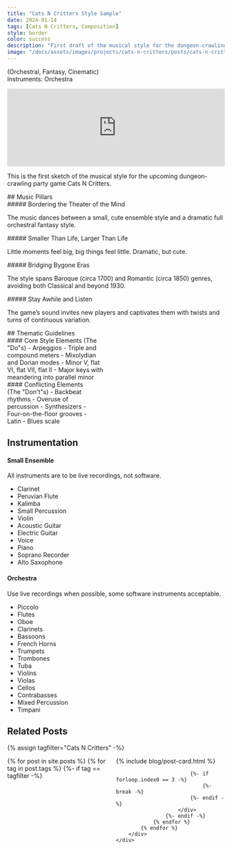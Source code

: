 ```yaml
---
title: "Cats N Critters Style Sample"
date: 2024-01-14
tags: [Cats N Critters, Composition]
style: border
color: success
description: "First draft of the musical style for the dungeon-crawling party game Cats N Critters."
image: "/docs/assets/images/projects/cats-n-critters/posts/cats-n-critters-stylesamplepost.png"
---
```


(Orchestral, Fantasy, Cinematic)\
Instruments: Orchestra
<iframe width="100%" height="180" scrolling="no" frameborder="no" allow="autoplay" src="https://w.soundcloud.com/player/?url=https%3A//api.soundcloud.com/tracks/1717886721%3Fsecret_token%3Ds-HJmRxpsSAaL&color=%235183ab&auto_play=false&hide_related=false&show_comments=true&show_user=true&show_reposts=false&show_teaser=true"></iframe>

This is the first sketch of the musical style for the upcoming dungeon-crawling party game Cats N Critters.

<div class="row" markdown="1">
## Music Pillars
<div class="row" markdown="1">
<div class="col" markdown="1">
##### Bordering the Theater of the Mind
 
The music dances between a small, cute ensemble style and a dramatic full orchestral fantasy style.
</div>

<div class="col" markdown="1">
##### Smaller Than Life, Larger Than Life

Little moments feel big, big things feel little. Dramatic, but cute. 
</div>

<div class="col" markdown="1">
##### Bridging Bygone Eras

The style spans Baroque (circa 1700) and Romantic (circa 1850) genres, avoiding both Classical and beyond 1930.
</div>

<div class="col" markdown="1">
##### Stay Awhile and Listen

The game’s sound invites new players and captivates them with twists and turns of continuous variation.
</div>
</div>
</div>

<div class="row" markdown="1">
## Thematic Guidelines
<div class="row" markdown="1">
<div class="col" markdown="1" style="min-width:45%; max-width:45%;">
#### Core Style Elements (The "Do"s)
-	Arpeggios
-	Triple and compound meters
-	Mixolydian and Dorian modes
-	Minor V, flat VI, flat VII, flat II
-	Major keys with meandering into parallel minor
</div>

<div class="col" markdown="1" style="min-width:15%; max-width:15%;">
</div>

<div class="col" markdown="1" style="min-width:40%; max-width:40%;">
#### Conflicting Elements (The "Don't"s)
-	Backbeat rhythms
-	Overuse of percussion
-	Synthesizers
-	Four-on-the-floor grooves
-	Latin
-	Blues scale
</div>

</div>
</div>

## Instrumentation
#### Small Ensemble
All instruments are to be live recordings, not software. 
-	Clarinet
-	Peruvian Flute
-	Kalimba
-	Small Percussion
-	Violin
-	Acoustic Guitar
-	Electric Guitar
-	Voice
-	Piano
-	Soprano Recorder
-	Alto Saxophone

#### Orchestra
Use live recordings when possible, some software instruments acceptable.
-	Piccolo
-	Flutes
-	Oboe
-	Clarinets
-	Bassoons
-	French Horns
-	Trumpets
-	Trombones
-	Tuba
-	Violins
-	Violas
-	Cellos
-	Contrabasses
-	Mixed Percussion
-	Timpani

## Related Posts
{% assign tagfilter="Cats N Critters" -%}
<div style="max-width: 1fr">
    <div class="row">
        <div class="container-fluid" style="display: grid; grid-template-columns: repeat(auto-fit, minmax(200px, 1fr));">
            {% for post in site.posts %}
                {% for tag in post.tags %}
                    {%- if tag == tagfilter -%}
                        <div class="col pl-1 pr-1">
                            {% include blog/post-card.html %}

                            {%- if forloop.index0 == 3 -%}
                                {%- break -%}
                            {%- endif -%}
                        </div>
                    {%- endif -%}
                {% endfor %}
            {% endfor %}
        </div>
    </div>
</div>